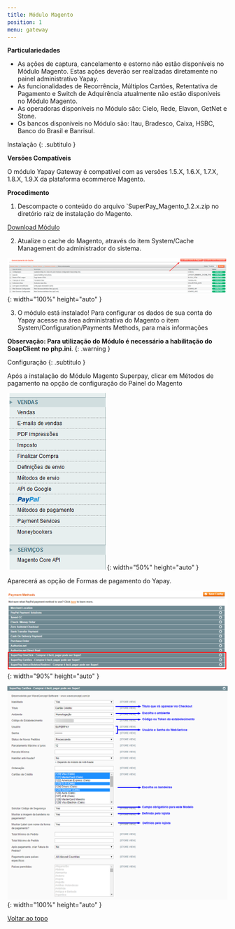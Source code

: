 ```yaml
---
title: Módulo Magento
position: 1
menu: gateway
---
```



**Particulariedades**


* As ações de captura, cancelamento e estorno não estão disponíveis no Módulo Magento. Estas ações deverão ser realizadas diretamente no painel administrativo Yapay.
* As funcionalidades de Recorrência, Múltiplos Cartões, Retentativa de Pagamento e Switch de Adquirência atualmente não estão disponíveis no Módulo Magento.
* As operadoras disponíveis no Módulo são: Cielo, Rede, Elavon, GetNet e Stone.
* Os bancos disponíveis no Módulo são: Itau, Bradesco, Caixa, HSBC, Banco do Brasil e Banrisul.


Instalação
{: .subtitulo }

**Versões Compatíveis**

O módulo Yapay Gateway é compatível com as versões 1.5.X, 1.6.X, 1.7.X, 1.8.X, 1.9.X da plataforma ecommerce Magento.

**Procedimento**

1. Descompacte o conteúdo do arquivo `SuperPay_Magento_1.2.x.zip no diretório raiz de instalação do Magento.

<a href="http://integracao.traycheckout.com.br/documentacao/download/plugins/gateway/SuperPay_Magento_1_2_18.zip" class="btn  btn-default btn-wide btn-call-to-action btnMagento"><i class="fa fa-arrow-circle-down" aria-hidden="true"></i>Download Módulo</a>

2. Atualize o cache do Magento, através do item System/Cache Management do administrador do sistema.

![Módulo Magento Yapay Gateway](/images/gateway/servicos/Cache_Magento.png "Módulo Magento Yapay Gateway"){: width="100%" height="auto" }

3. O módulo está instalado! Para configurar os dados de sua conta do Yapay acesse na área administrativa do Magento o item System/Configuration/Payments Methods, para mais informações 

**Observação: Para utilização do Módulo é necessário a habilitação do SoapClient no php.ini**.
{: .warning }


Configuração
{: .subtitulo }

Após a instalação do Módulo Magento Superpay, clicar em Métodos de pagamento na opção de configuração do Painel do Magento

![Módulo Magento Yapay Gateway](/images/gateway/servicos/MenuMagento.png "Módulo Magento Yapay Gateway"){: width="50%" height="auto" }


Aparecerá as opção de Formas de pagamento do Yapay.

![Módulo Magento Yapay Gateway](/images/gateway/servicos/ModuloMagento.png "Módulo Magento Yapay Gateway"){: width="90%" height="auto" }

<!-- Para o download do módulo magento do Gateway <a href="https://superpay.acelerato.com/base-de-conhecimento/#/artigos/2" target="_blank" class="linkPadraoVerde">acessar aqui</a>. -->

![Módulo Magento Yapay Gateway](/images/gateway/servicos/ModuloMagento2.png "Módulo Magento Yapay Gateway"){: width="100%" height="auto" }


<div class="voltar-ao-topo"><a href="#"><i class="fa fa-arrow-up" aria-hidden="true"></i>Voltar ao topo</a></div>